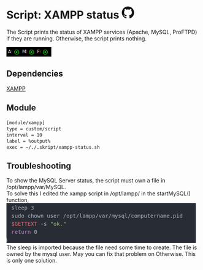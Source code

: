 # Script: XAMPP status ![Github](screenshots/1.png)

The Script prints the status of XAMPP services (Apache, MySQL, ProFTPD) if they are running. Otherwise, the script prints nothing.

![screenshots](screenshots/xampp-status.png)


## Dependencies
[XAMPP](https://www.apachefriends.org/de/index.html)

## Module

```
[module/xampp]
type = custom/script
interval = 10
label = %output%
exec = ~/./.skript/xampp-status.sh
```

## Troubleshooting
To show the MySQL Server status, the script must own a file in /opt/lampp/var/MySQL. <br>
To solve this I edited the xampp script in /opt/lampp/ in the startMySQL() function, ![MySQL Troubleshooting](screenshots/xampp-mysql.png) <br>
The sleep is imported because the file need some time to create.
The file is owned by the mysql user. May you can fix that problem on Otherwise. This is only one solution.
